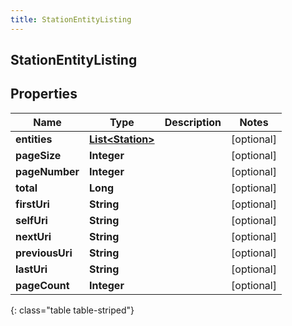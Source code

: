 ```yaml
---
title: StationEntityListing
---
```


## StationEntityListing

## Properties

| Name            | Type                                                       | Description | Notes      |
| --------------- | ---------------------------------------------------------- | ----------- | ---------- |
| **entities**    | <!----><!---->[**List&lt;Station&gt;**](Station.md)<!----> |             | [optional] |
| **pageSize**    | <!----><!---->**Integer**<!---->                           |             | [optional] |
| **pageNumber**  | <!----><!---->**Integer**<!---->                           |             | [optional] |
| **total**       | <!----><!---->**Long**<!---->                              |             | [optional] |
| **firstUri**    | <!----><!---->**String**<!---->                            |             | [optional] |
| **selfUri**     | <!----><!---->**String**<!---->                            |             | [optional] |
| **nextUri**     | <!----><!---->**String**<!---->                            |             | [optional] |
| **previousUri** | <!----><!---->**String**<!---->                            |             | [optional] |
| **lastUri**     | <!----><!---->**String**<!---->                            |             | [optional] |
| **pageCount**   | <!----><!---->**Integer**<!---->                           |             | [optional] |

{: class="table table-striped"}
